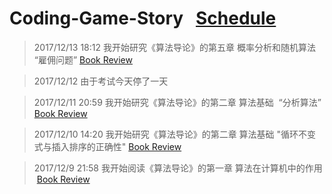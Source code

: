 # Coding-Game-Story   [Schedule](https://github.com/WindRunnerCackerChen/Coding-Game-Story/blob/master/Schedule.md "时间表")
>2017/12/13 18:12 我开始研究《算法导论》的第五章 概率分析和随机算法 “雇佣问题” [Book Review](https://github.com/WindRunnerCackerChen/Coding-Game-Story/blob/master/Book%20Review/Introduction%20to%20Algorithms.md "雇佣问题")<br> 

>2017/12/12 由于考试今天停了一天

>2017/12/11 20:59 我开始研究《算法导论》的第二章 算法基础  “分析算法”  [Book Review](https://github.com/WindRunnerCackerChen/Coding-Game-Story/blob/master/Book%20Review/Introduction%20to%20Algorithms.md "分析算法")<br>

>2017/12/10 14:20 我开始研究《算法导论》的第二章 算法基础  "循环不变式与插入排序的正确性"  [Book Review](https://github.com/WindRunnerCackerChen/Coding-Game-Story/blob/master/Book%20Review/Introduction%20to%20Algorithms.md "循环不变式与插入排序的正确性")<br>

>2017/12/9 21:58 我开始阅读《算法导论》的第一章 算法在计算机中的作用  [Book Review](https://github.com/WindRunnerCackerChen/Coding-Game-Story/blob/master/Book%20Review/Introduction%20to%20Algorithms.md "算法在计算机中的作用")

